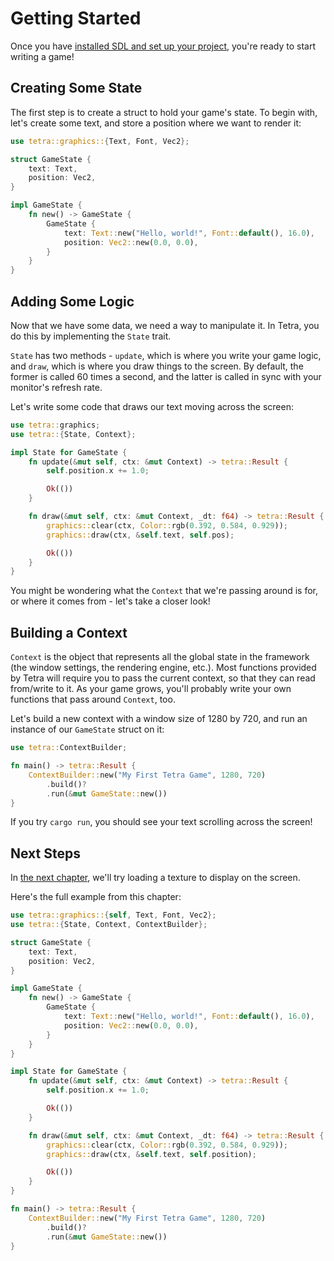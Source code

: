 # Getting Started

Once you have [installed SDL and set up your project](./installation.md), you're ready to start writing a game!

## Creating Some State

The first step is to create a struct to hold your game's state. To begin with, let's create some text, and store a position where we want to render it:

```rust
use tetra::graphics::{Text, Font, Vec2};

struct GameState {
    text: Text,
    position: Vec2,
}

impl GameState {
    fn new() -> GameState {
        GameState {
            text: Text::new("Hello, world!", Font::default(), 16.0),
            position: Vec2::new(0.0, 0.0),
        }
    }
}
```

## Adding Some Logic

Now that we have some data, we need a way to manipulate it. In Tetra, you do this by implementing the `State` trait.

`State` has two methods - `update`, which is where you write your game logic, and `draw`, which is where you draw things to the screen. By default, the former is called 60 times a second, and the latter is called in sync with your monitor's refresh rate.

Let's write some code that draws our text moving across the screen:

```rust
use tetra::graphics;
use tetra::{State, Context};

impl State for GameState {
    fn update(&mut self, ctx: &mut Context) -> tetra::Result {
        self.position.x += 1.0;

        Ok(())
    }

    fn draw(&mut self, ctx: &mut Context, _dt: f64) -> tetra::Result {
        graphics::clear(ctx, Color::rgb(0.392, 0.584, 0.929));
        graphics::draw(ctx, &self.text, self.pos);

        Ok(())
    }
}
```

You might be wondering what the `Context` that we're passing around is for, or where it comes from - let's take a closer look!

## Building a Context

`Context` is the object that represents all the global state in the framework (the window settings, the rendering engine, etc.). Most functions provided by Tetra will require you to pass the current context, so that they can read from/write to it. As your game grows, you'll probably write your own functions that pass around `Context`, too. 

Let's build a new context with a window size of 1280 by 720, and run an instance of our `GameState` struct on it:

```rust
use tetra::ContextBuilder;

fn main() -> tetra::Result {
    ContextBuilder::new("My First Tetra Game", 1280, 720)
        .build()?
        .run(&mut GameState::new())
}
```

If you try `cargo run`, you should see your text scrolling across the screen!

## Next Steps

In [the next chapter](./loading-a-texture.md), we'll try loading a texture to display on the screen. 

Here's the full example from this chapter:

```rust
use tetra::graphics::{self, Text, Font, Vec2};
use tetra::{State, Context, ContextBuilder};

struct GameState {
    text: Text,
    position: Vec2,
}

impl GameState {
    fn new() -> GameState {
        GameState {
            text: Text::new("Hello, world!", Font::default(), 16.0),
            position: Vec2::new(0.0, 0.0),
        }
    }
}

impl State for GameState {
    fn update(&mut self, ctx: &mut Context) -> tetra::Result {
        self.position.x += 1.0;

        Ok(())
    }

    fn draw(&mut self, ctx: &mut Context, _dt: f64) -> tetra::Result {
        graphics::clear(ctx, Color::rgb(0.392, 0.584, 0.929));
        graphics::draw(ctx, &self.text, self.position);

        Ok(())
    }
}

fn main() -> tetra::Result {
    ContextBuilder::new("My First Tetra Game", 1280, 720)
        .build()?
        .run(&mut GameState::new())
}
```
